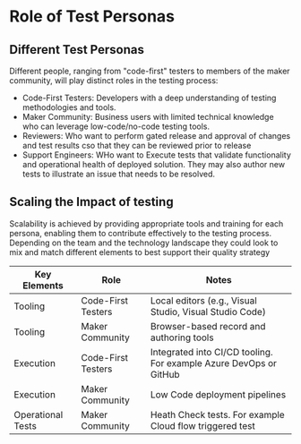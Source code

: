 # Role of Test Personas

## Different Test Personas

Different people, ranging from "code-first" testers to members of the maker community, will play distinct roles in the testing process:
-	Code-First Testers: Developers with a deep understanding of testing methodologies and tools.
-	Maker Community: Business users with limited technical knowledge who can leverage low-code/no-code testing tools.
-   Reviewers: Who want to perform gated release and approval of changes and test results cso that they can be reviewed prior to release
-   Support Engineers: WHo want to Execute tests that validate functionality and operational health of deployed solution. They may also author new tests to illustrate an issue that needs to be resolved.

## Scaling the Impact of testing

Scalability is achieved by providing appropriate tools and training for each persona, enabling them to contribute effectively to the testing process. Depending on the team and the technology landscape they could look to mix and match different elements to best support their quality strategy

| Key Elements	| Role | Notes |
|---------------|-------------------|--------------------|
| Tooling | Code-First Testers| Local editors (e.g., Visual Studio, Visual Studio Code) |
| Tooling | Maker Community | Browser-based record and authoring tools |
| Execution	| Code-First Testers | Integrated into CI/CD tooling. For example Azure DevOps or GitHub	|
| Execution	| Maker Community |  Low Code deployment pipelines
| Operational Tests	| Maker Community | Heath Check tests. For example Cloud flow triggered test
